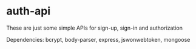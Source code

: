 # auth-api
These are just some simple APIs for sign-up, sign-in and authorization

Dependencies: bcrypt, body-parser, express, jswonwebtoken, mongoose
